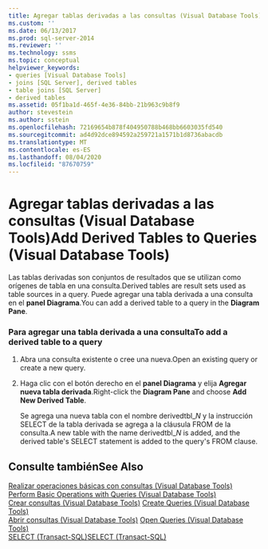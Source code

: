 ```yaml
---
title: Agregar tablas derivadas a las consultas (Visual Database Tools) | Microsoft Docs
ms.custom: ''
ms.date: 06/13/2017
ms.prod: sql-server-2014
ms.reviewer: ''
ms.technology: ssms
ms.topic: conceptual
helpviewer_keywords:
- queries [Visual Database Tools]
- joins [SQL Server], derived tables
- table joins [SQL Server]
- derived tables
ms.assetid: 05f1ba1d-465f-4e36-84bb-21b963c9b8f9
author: stevestein
ms.author: sstein
ms.openlocfilehash: 72169654b878f404950788b468bb6603035fd540
ms.sourcegitcommit: ad4d92dce894592a259721a1571b1d8736abacdb
ms.translationtype: MT
ms.contentlocale: es-ES
ms.lasthandoff: 08/04/2020
ms.locfileid: "87670759"
---
```

# <a name="add-derived-tables-to-queries-visual-database-tools"></a><span data-ttu-id="56c0d-102">Agregar tablas derivadas a las consultas (Visual Database Tools)</span><span class="sxs-lookup"><span data-stu-id="56c0d-102">Add Derived Tables to Queries (Visual Database Tools)</span></span>
  <span data-ttu-id="56c0d-103">Las tablas derivadas son conjuntos de resultados que se utilizan como orígenes de tabla en una consulta.</span><span class="sxs-lookup"><span data-stu-id="56c0d-103">Derived tables are result sets used as table sources in a query.</span></span> <span data-ttu-id="56c0d-104">Puede agregar una tabla derivada a una consulta en el **panel Diagrama**.</span><span class="sxs-lookup"><span data-stu-id="56c0d-104">You can add a derived table to a query in the **Diagram Pane**.</span></span>  
  
### <a name="to-add-a-derived-table-to-a-query"></a><span data-ttu-id="56c0d-105">Para agregar una tabla derivada a una consulta</span><span class="sxs-lookup"><span data-stu-id="56c0d-105">To add a derived table to a query</span></span>  
  
1.  <span data-ttu-id="56c0d-106">Abra una consulta existente o cree una nueva.</span><span class="sxs-lookup"><span data-stu-id="56c0d-106">Open an existing query or create a new query.</span></span>  
  
2.  <span data-ttu-id="56c0d-107">Haga clic con el botón derecho en el **panel Diagrama** y elija **Agregar nueva tabla derivada**.</span><span class="sxs-lookup"><span data-stu-id="56c0d-107">Right-click the **Diagram Pane** and choose **Add New Derived Table**.</span></span>  
  
     <span data-ttu-id="56c0d-108">Se agrega una nueva tabla con el nombre derivedtbl_*N* y la instrucción SELECT de la tabla derivada se agrega a la cláusula FROM de la consulta.</span><span class="sxs-lookup"><span data-stu-id="56c0d-108">A new table with the name derivedtbl_*N* is added, and the derived table's SELECT statement is added to the query's FROM clause.</span></span>  
  
## <a name="see-also"></a><span data-ttu-id="56c0d-109">Consulte también</span><span class="sxs-lookup"><span data-stu-id="56c0d-109">See Also</span></span>  
 <span data-ttu-id="56c0d-110">[Realizar operaciones básicas con consultas &#40;Visual Database Tools&#41;](visual-database-tools.md) </span><span class="sxs-lookup"><span data-stu-id="56c0d-110">[Perform Basic Operations with Queries &#40;Visual Database Tools&#41;](visual-database-tools.md) </span></span>  
 <span data-ttu-id="56c0d-111">[Crear consultas &#40;Visual Database Tools&#41;](create-queries-visual-database-tools.md) </span><span class="sxs-lookup"><span data-stu-id="56c0d-111">[Create Queries &#40;Visual Database Tools&#41;](create-queries-visual-database-tools.md) </span></span>  
 <span data-ttu-id="56c0d-112">[Abrir consultas &#40;Visual Database Tools&#41;](open-queries-visual-database-tools.md) </span><span class="sxs-lookup"><span data-stu-id="56c0d-112">[Open Queries &#40;Visual Database Tools&#41;](open-queries-visual-database-tools.md) </span></span>  
 [<span data-ttu-id="56c0d-113">SELECT &#40;Transact-SQL&#41;</span><span class="sxs-lookup"><span data-stu-id="56c0d-113">SELECT &#40;Transact-SQL&#41;</span></span>](/sql/t-sql/queries/select-transact-sql)  
  
  
